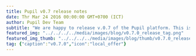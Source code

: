 ```yaml
---
title: Pupil v0.7 release notes
date: Thr Mar 24 2016 00:00:00 GMT+0700 (ICT)
author: Pupil Dev Team
subtitle: "We are happy to release v.0.7 of the Pupil platform. This is a major release with lots of changes. Including the 3d pupil detector..."
featured_img: "../../../../media/images/blog/v0.7.0_release_tag.png"
featured_img_thumb: "../../../../media/images/blog/thumb/v0.7.0_release_tag.png"
tag: {"caption":"v0.7.0","icon":"local_offer"}
---
```


<script src="//cdn.rawgit.com/showdownjs/showdown/1.3.0/dist/showdown.min.js"></script>
<script type="text/javascript">
document.addEventListener("DOMContentLoaded", function(event) { 
	$(document).ready(function() {
		$.ajax({
			type: 'GET',
			url: "https://api.github.com/repos/pupil-labs/pupil/releases/tags/v0.7.4",
			dataType: "jsonp",
			success: function(data, textStatus,jaXHR){
				var converter = new showdown.Converter();
				var text = data.data.body;
				var html = converter.makeHtml(text); 
				$('section[class~="content"]').html(html);
				$('a[href="#downloads"]').prop('href',data.data.html_url);
			}
		});
	});
});
</script>

